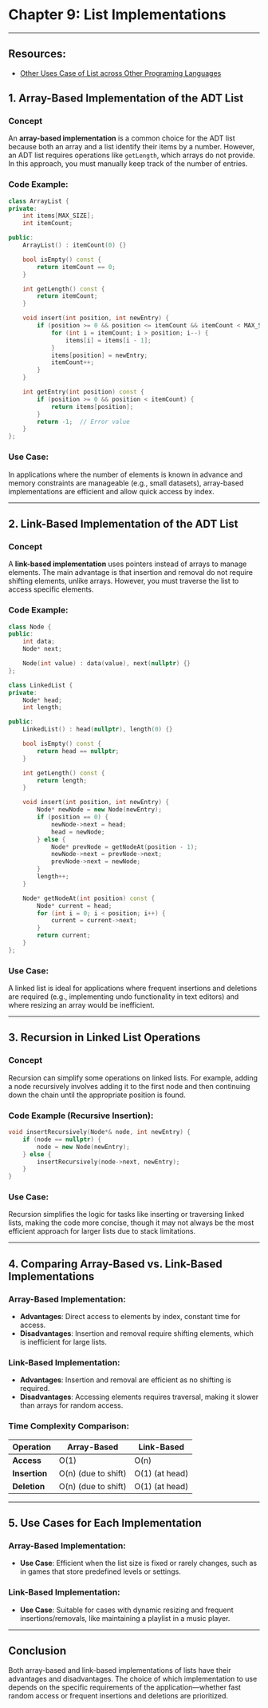 # Chapter 9: List Implementations

---
## Resources:
- [Other Uses Case of List across Other Programing Languages](./Others.md)

## **1. Array-Based Implementation of the ADT List**

### **Concept**
An **array-based implementation** is a common choice for the ADT list because both an array and a list identify their items by a number. However, an ADT list requires operations like `getLength`, which arrays do not provide. In this approach, you must manually keep track of the number of entries.

### **Code Example:**

```cpp
class ArrayList {
private:
    int items[MAX_SIZE];
    int itemCount;

public:
    ArrayList() : itemCount(0) {}

    bool isEmpty() const {
        return itemCount == 0;
    }

    int getLength() const {
        return itemCount;
    }

    void insert(int position, int newEntry) {
        if (position >= 0 && position <= itemCount && itemCount < MAX_SIZE) {
            for (int i = itemCount; i > position; i--) {
                items[i] = items[i - 1];
            }
            items[position] = newEntry;
            itemCount++;
        }
    }

    int getEntry(int position) const {
        if (position >= 0 && position < itemCount) {
            return items[position];
        }
        return -1;  // Error value
    }
};
```

### **Use Case:**
In applications where the number of elements is known in advance and memory constraints are manageable (e.g., small datasets), array-based implementations are efficient and allow quick access by index.

---

## **2. Link-Based Implementation of the ADT List**

### **Concept**
A **link-based implementation** uses pointers instead of arrays to manage elements. The main advantage is that insertion and removal do not require shifting elements, unlike arrays. However, you must traverse the list to access specific elements.

### **Code Example:**

```cpp
class Node {
public:
    int data;
    Node* next;

    Node(int value) : data(value), next(nullptr) {}
};

class LinkedList {
private:
    Node* head;
    int length;

public:
    LinkedList() : head(nullptr), length(0) {}

    bool isEmpty() const {
        return head == nullptr;
    }

    int getLength() const {
        return length;
    }

    void insert(int position, int newEntry) {
        Node* newNode = new Node(newEntry);
        if (position == 0) {
            newNode->next = head;
            head = newNode;
        } else {
            Node* prevNode = getNodeAt(position - 1);
            newNode->next = prevNode->next;
            prevNode->next = newNode;
        }
        length++;
    }

    Node* getNodeAt(int position) const {
        Node* current = head;
        for (int i = 0; i < position; i++) {
            current = current->next;
        }
        return current;
    }
};
```

### **Use Case:**
A linked list is ideal for applications where frequent insertions and deletions are required (e.g., implementing undo functionality in text editors) and where resizing an array would be inefficient.

---

## **3. Recursion in Linked List Operations**

### **Concept**
Recursion can simplify some operations on linked lists. For example, adding a node recursively involves adding it to the first node and then continuing down the chain until the appropriate position is found.

### **Code Example (Recursive Insertion):**

```cpp
void insertRecursively(Node*& node, int newEntry) {
    if (node == nullptr) {
        node = new Node(newEntry);
    } else {
        insertRecursively(node->next, newEntry);
    }
}
```

### **Use Case:**
Recursion simplifies the logic for tasks like inserting or traversing linked lists, making the code more concise, though it may not always be the most efficient approach for larger lists due to stack limitations.

---

## **4. Comparing Array-Based vs. Link-Based Implementations**

### **Array-Based Implementation:**
- **Advantages**: Direct access to elements by index, constant time for access.
- **Disadvantages**: Insertion and removal require shifting elements, which is inefficient for large lists.

### **Link-Based Implementation:**
- **Advantages**: Insertion and removal are efficient as no shifting is required.
- **Disadvantages**: Accessing elements requires traversal, making it slower than arrays for random access.

### **Time Complexity Comparison:**

| Operation      | Array-Based       | Link-Based       |
|----------------|-------------------|------------------|
| **Access**     | O(1)              | O(n)             |
| **Insertion**  | O(n) (due to shift)| O(1) (at head)   |
| **Deletion**   | O(n) (due to shift)| O(1) (at head)   |

---

## **5. Use Cases for Each Implementation**

### **Array-Based Implementation:**
- **Use Case**: Efficient when the list size is fixed or rarely changes, such as in games that store predefined levels or settings.

### **Link-Based Implementation:**
- **Use Case**: Suitable for cases with dynamic resizing and frequent insertions/removals, like maintaining a playlist in a music player.

---

## **Conclusion**

Both array-based and link-based implementations of lists have their advantages and disadvantages. The choice of which implementation to use depends on the specific requirements of the application—whether fast random access or frequent insertions and deletions are prioritized.